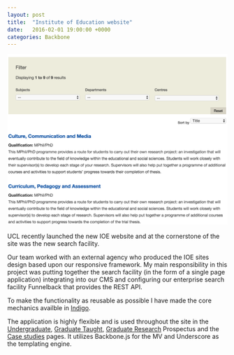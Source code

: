 ```yaml
---
layout: post
title:  "Institute of Education website"
date:   2016-02-01 19:00:00 +0000
categories: Backbone 
---
```

<img src="/assets/images/ioe-prospectus.png" alt="IOE Prospectus" class="img-md img-pull-right"/>

UCL recently launched the new IOE website and at the cornerstone of the site
was the new search facility.

Our team worked with an external agency who produced the IOE sites design based upon our responsive framework.
My main responsibility in this project was putting together the search facility
(in the form of a single page  application) integrating into our CMS and
configuring our enterprise search facility Funnelback that provides the REST API.

To make the functionality as reusable as possible I have made the core
mechanics availble in
<a href="https://github.com/UCL-WAMS/indigo/blob/master/js/app/search-page.js">Indigo</a>.

The application is highly flexible and is used throughout the site in the
<a href="//www.ucl.ac.uk/ioe/courses/undergraduate" title="Undergraduate">Undergraduate</a>, <a href="//www.ucl.ac.uk/ioe/courses/graduate-taught" title="Graduate Taught">Graduate Taught</a>, <a href="//www.ucl.ac.uk/ioe/courses/graduate-research" title="Graduate Research">Graduate Research</a> Prospectus and the <a href="http://www.ucl.ac.uk/ioe/clients-partners/consultancy-services/case-studies" title="case studies">Case studies</a> pages. It utilizes Backbone.js for the MV and Underscore as the templating engine.
